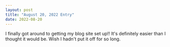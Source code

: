 ```yaml
---
layout: post
title: "August 20, 2022 Entry"
date: 2022-08-20
---
```


I finally got around to getting my blog site set up!! It's definitely easier than I thought it would be.
Wish I hadn't put it off for so long.
